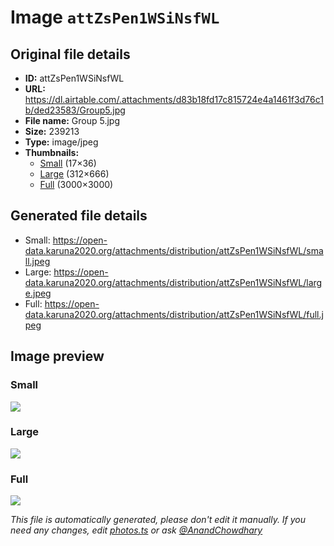 # Image `attZsPen1WSiNsfWL`

## Original file details

- **ID:** attZsPen1WSiNsfWL
- **URL:** https://dl.airtable.com/.attachments/d83b18fd17c815724e4a1461f3d76c1b/ded23583/Group5.jpg
- **File name:** Group 5.jpg
- **Size:** 239213
- **Type:** image/jpeg
- **Thumbnails:**
  - [Small](https://dl.airtable.com/.attachmentThumbnails/a5621c9221a41934283bfc8d81c9a4a0/e91e2d88) (17×36)
  - [Large](https://dl.airtable.com/.attachmentThumbnails/d816861cf4dce6ddb6e32a7e09cc027d/73f75b03) (312×666)
  - [Full](https://dl.airtable.com/.attachmentThumbnails/016776e21dced1db591e3efdb563163a/71e1fcec) (3000×3000)

## Generated file details

- Small: https://open-data.karuna2020.org/attachments/distribution/attZsPen1WSiNsfWL/small.jpeg
- Large: https://open-data.karuna2020.org/attachments/distribution/attZsPen1WSiNsfWL/large.jpeg
- Full: https://open-data.karuna2020.org/attachments/distribution/attZsPen1WSiNsfWL/full.jpeg

## Image preview

### Small

![](https://open-data.karuna2020.org/attachments/distribution/attZsPen1WSiNsfWL/small.jpeg)

### Large

![](https://open-data.karuna2020.org/attachments/distribution/attZsPen1WSiNsfWL/large.jpeg)

### Full

![](https://open-data.karuna2020.org/attachments/distribution/attZsPen1WSiNsfWL/full.jpeg)

_This file is automatically generated, please don't edit it manually. If you need any changes, edit [photos.ts](/photos.ts) or ask [@AnandChowdhary](https://github.com/AnandChowdhary)_

